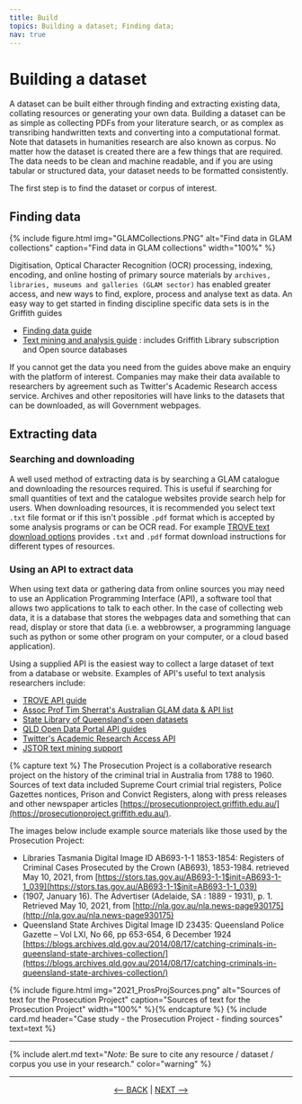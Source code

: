 ```yaml
---
title: Build
topics: Building a dataset; Finding data; 
nav: true
---
```


# Building a dataset

A dataset can be built either through finding and extracting existing data, collating resources or generating your own data. Building a dataset can be as simple as collecting PDFs from your literature search, or as complex as transribing handwritten texts and converting into a computational format.  Note that datasets in humanities research are also known as corpus. No matter how the dataset is created there are a few things that are required. The data needs to be clean and machine readable, and if you are using tabular or structured data, your dataset needs to be formatted consistently. 

The first step is to find the dataset or corpus of interest.

## Finding data

{% include figure.html img="GLAMCollections.PNG" alt="Find data in GLAM collections" caption="Find data in GLAM collections" width="100%" %}

Digitisation, Optical Character Recognition (OCR) processing, indexing, encoding, and online hosting of primary source materials by `archives, libraries, museums and galleries (GLAM sector)`  has enabled greater access, and new ways to find, explore, process and analyse text as data.  An easy way to get started in finding discipline specific data sets is in the Griffith guides
- <a href ='https://libraryguides.griffith.edu.au/finddata' target="_blank">Finding data guide </a>  
- [Text mining and analysis guide](https://libraryguides.griffith.edu.au/text-mining) : includes Griffith Library subscription and Open source databases

If you cannot get the data you need from the guides above make an enquiry with the platform of interest. Companies may make their data available to researchers by agreement such as Twitter's Academic Research access service. Archives and other repositories will have links to the datasets that can be downloaded, as will Government webpages.  

## Extracting data

### Searching and downloading

A well used method of extracting data is by searching a GLAM catalogue and downloading the resources required. This is useful if searching for small quantities of text and the catalogue websites provide search help for users. When downloading resources, it is recommended you select text `.txt` file format or if this isn't possible `.pdf` format which is accepted by some analysis programs or can be OCR read. For example [TROVE text download options](https://trove.nla.gov.au/help/using-trove/downloading) provides `.txt` and `.pdf` format download instructions for different types of resources.

### Using an API to extract data

When using text data or gathering data from online sources you may need to use an Application Programming Interface (API), a software tool that allows two applications to talk to each other. In the case of collecting web data, it is a database that stores the webpages data and something that can read, display or store that data (i.e. a webbrowser, a programming language such as python or some other program on your computer, or a cloud based application).

Using a supplied API is the easiest way to collect a large dataset of text from a database or website. Examples of API's useful to text analysis researchers include:
- [TROVE API guide](https://trove.nla.gov.au/about/create-something/using-api)
- [Assoc Prof Tim Sherrat's Australian GLAM data & API list](https://glam-workbench.net/glam-data-list/)
- [State Library of Queensland's open datasets](https://www.slq.qld.gov.au/get-involved/open-data/open-datasets-released-state-library)
- [QLD Open Data Portal API guides](https://www.data.qld.gov.au/article/standards-and-guidance/publishing-guides-standards/api-user-guide)
- [Twitter's Academic Research Access API](https://developer.twitter.com/en/products/twitter-api/academic-research)
- [JSTOR text mining support](https://about-jstor-org.libraryproxy.griffith.edu.au/whats-in-jstor/text-mining-support/)

{% capture text %}
The Prosecution Project is a collaborative research project on the history of the criminal trial in Australia from 1788 to 1960. Sources of text data included Supreme Court crimial trial registers, Police Gazettes nontices, Prison and Convict Registers, along with press releases and other newspaper articles  [https://prosecutionproject.griffith.edu.au/](https://prosecutionproject.griffith.edu.au/).

The images below include example source materials like those used by the Prosecution Project:
- Libraries Tasmania Digital Image ID AB693-1-1 1853-1854: Registers of Criminal Cases Prosecuted by the Crown (AB693), 1853-1984. retrieved May 10, 2021, from [https://stors.tas.gov.au/AB693-1-1$init=AB693-1-1_039](https://stors.tas.gov.au/AB693-1-1$init=AB693-1-1_039) 
- (1907, January 16). The Advertiser (Adelaide, SA : 1889 - 1931), p. 1. Retrieved May 10, 2021, from [http://nla.gov.au/nla.news-page930175](http://nla.gov.au/nla.news-page930175)
- Queensland State Archives Digital Image ID 23435: Queensland Police Gazette – Vol LXI, No 66, pp 653-654, 6 December 1924 
[https://blogs.archives.qld.gov.au/2014/08/17/catching-criminals-in-queensland-state-archives-collection/](https://blogs.archives.qld.gov.au/2014/08/17/catching-criminals-in-queensland-state-archives-collection/)

{% include figure.html img="2021_ProsProjSources.png" alt="Sources of text for the Prosecution Project" caption="Sources of text for the Prosecution Project" width="100%" %}{% endcapture %} {% include card.md header="Case study - the Prosecution Project - finding sources" text=text %}

----

{% include alert.md text="*Note:* Be sure to cite any resource / dataset / corpus you use in your research." color="warning" %}


----

<p align="center">
  <a href="https://griffithunilibrary.github.io/intro-text-mining-analysis/content/3-rights_permissions_licences.html"><-- BACK</a> |
  <a href="https://griffithunilibrary.github.io/intro-text-mining-analysis/content/5-prepare.html">NEXT --></a>
</p>
